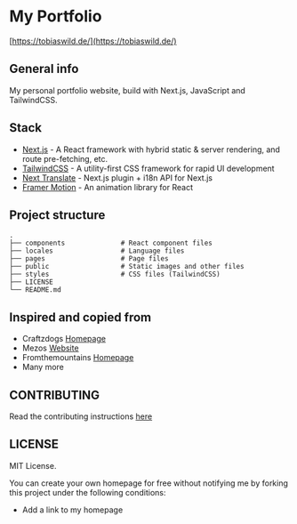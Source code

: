 # My Portfolio

[https://tobiaswild.de/](https://tobiaswild.de/)

## General info

My personal portfolio website, build with Next.js, JavaScript and TailwindCSS.

## Stack

- [Next.js](https://nextjs.org/) - A React framework with hybrid static & server rendering, and route pre-fetching, etc.
- [TailwindCSS](https://tailwindcss.com/) - A utility-first CSS framework for rapid UI development
- [Next Translate](https://github.com/vinissimus/next-translate) - Next.js plugin + i18n API for Next.js
- [Framer Motion](https://www.framer.com/motion/) - An animation library for React

## Project structure

```
.
├── components              # React component files
├── locales                 # Language files
├── pages                   # Page files
├── public                  # Static images and other files
├── styles                  # CSS files (TailwindCSS)
├── LICENSE
└── README.md
```

## Inspired and copied from

- Craftzdogs [Homepage](https://github.com/craftzdog/craftzdog-homepage)
- Mezos [Website](https://github.com/mezotv/portfolio_website)
- Fromthemountains [Homepage](https://github.com/Rey810/from-the-mountain)
- Many more

## CONTRIBUTING

Read the contributing instructions [here](https://github.com/tobiaswild/tobiaswild.de/blob/master/CONTRIBUTING.md)

## LICENSE

MIT License.

You can create your own homepage for free without notifying me by forking this project under the following conditions:

- Add a link to my homepage
